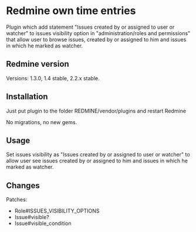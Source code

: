 # Redmine own time entries

Plugin which add statement "Issues created by or assigned to user or watcher" to issues visibility option
in "administration/roles and permissions" that allow user to browse issues, created by or assigned to him and issues in which he marked as watcher.

## Redmine version

Versions: 1.3.0, 1.4 stable, 2.2.x stable.


## Installation

Just put plugin to the folder REDMINE/vendor/plugins and restart Redmine

No migrations, no new gems.


## Usage

Set issues visibility as "Issues created by or assigned to user or watcher" to allow user see issues created by or assigned to him and issues in which he marked as watcher.


## Changes

Patches:
  * Role#ISSUES_VISIBILITY_OPTIONS
  * Issue#visible?
  * Issue#visible_condition
